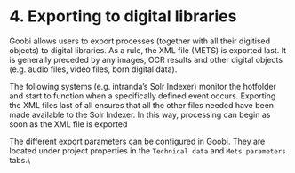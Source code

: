 # 4. Exporting to digital libraries

Goobi allows users to export processes (together with all their digitised objects) to digital libraries. As a rule, the XML file (METS) is exported last. It is generally preceded by any images, OCR results and other digital objects (e.g. audio files, video files, born digital data).&#x20;

The following systems (e.g. intranda’s Solr Indexer) monitor the hotfolder and start to function when a specifically defined event occurs. Exporting the XML files last of all ensures that all the other files needed have been made available to the Solr Indexer. In this way, processing can begin as soon as the XML file is exported

The different export parameters can be configured in Goobi. They are located under project properties in the `Technical data` and `Mets parameters` tabs.\

